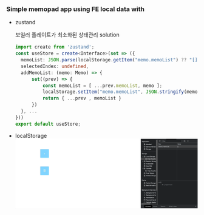 ### Simple memopad app using FE local data with

- zustand

  보일러 플레이트가 최소화된 상태관리 solution

  ```typescript
  import create from 'zustand';
  const useStore = create<Interface>(set => ({
    memoList: JSON.parse(localStorage.getItem("memo.memoList") ?? "[]"),
    selectedIndex: undefined,
    addMemoList: (memo: Memo) => {
        set((prev) => {
            const memoList = [ ...prev.memoList, memo ];
            localStorage.setItem("memo.memoList", JSON.stringify(memoList));
            return { ...prev , memoList }
        })
    }, ...
  }))
  export default useStore;
  ```

- localStorage
  ![](zustand.gif)
